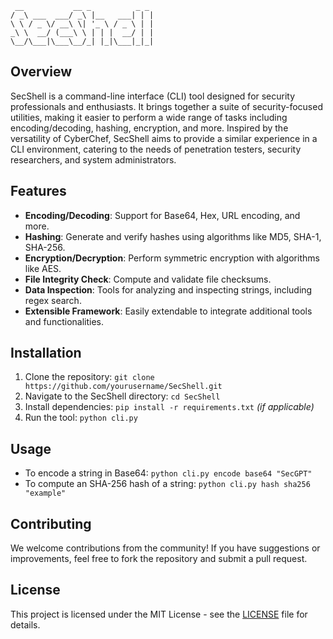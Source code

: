  ```
  __           __ _          _ _ 
/ _\ ___  ___/ _\ |__   ___| | |
\ \ / _ \/ __\ \| '_ \ / _ \ | |
_\ \  __/ (___\ \ | | |  __/ | |
\__/\___|\___\__/_| |_|\___|_|_|
```

## Overview
SecShell is a command-line interface (CLI) tool designed for security professionals and enthusiasts. It brings together a suite of security-focused utilities, making it easier to perform a wide range of tasks including encoding/decoding, hashing, encryption, and more. Inspired by the versatility of CyberChef, SecShell aims to provide a similar experience in a CLI environment, catering to the needs of penetration testers, security researchers, and system administrators.

## Features
- **Encoding/Decoding**: Support for Base64, Hex, URL encoding, and more.
- **Hashing**: Generate and verify hashes using algorithms like MD5, SHA-1, SHA-256.
- **Encryption/Decryption**: Perform symmetric encryption with algorithms like AES.
- **File Integrity Check**: Compute and validate file checksums.
- **Data Inspection**: Tools for analyzing and inspecting strings, including regex search.
- **Extensible Framework**: Easily extendable to integrate additional tools and functionalities.

## Installation
1. Clone the repository: `git clone https://github.com/yourusername/SecShell.git`
2. Navigate to the SecShell directory: `cd SecShell`
3. Install dependencies: `pip install -r requirements.txt` *(if applicable)*
4. Run the tool: `python cli.py`

## Usage
- To encode a string in Base64: `python cli.py encode base64 "SecGPT"`
- To compute an SHA-256 hash of a string: `python cli.py hash sha256 "example"`

## Contributing
We welcome contributions from the community! If you have suggestions or improvements, feel free to fork the repository and submit a pull request.

## License
This project is licensed under the MIT License - see the [LICENSE](LICENSE) file for details.

